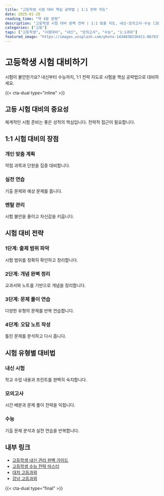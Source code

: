 ```yaml
---
title: "고등학생 시험 대비 핵심 공략법 | 1:1 전략 지도"
date: 2025-01-28
reading_time: "약 4분 분량"
description: "고등학생 시험 대비 완벽 전략 | 1:1 맞춤 지도, 내신·모의고사·수능 [2025년]"
categories: ["고등"]
tags: ["고등학생", "시험대비", "내신", "모의고사", "수능", "1:1과외"]
featured_image: "https://images.unsplash.com/photo-1434030216411-0b793f4b4173?w=1200&h=630&fit=crop"
---
```


# 고등학생 시험 대비하기

시험이 불안한가요? 내신부터 수능까지, 1:1 전략 지도로 시험을 핵심 공략법으로 대비하세요.

{{< cta-dual type="inline" >}}

## 고등 시험 대비의 중요성

체계적인 시험 준비는 좋은 성적의 핵심입니다. 전략적 접근이 필요합니다.

## 1:1 시험 대비의 장점

### 개인 맞춤 계획
약점 과목과 단원을 집중 대비합니다.

### 실전 연습
기출 문제와 예상 문제를 풉니다.

### 멘탈 관리
시험 불안을 줄이고 자신감을 키웁니다.

## 시험 대비 전략

### 1단계: 출제 범위 파악
시험 범위를 정확히 확인하고 정리합니다.

### 2단계: 개념 완벽 정리
교과서와 노트를 기반으로 개념을 정리합니다.

### 3단계: 문제 풀이 연습
다양한 유형의 문제를 반복 연습합니다.

### 4단계: 오답 노트 작성
틀린 문제를 분석하고 다시 풉니다.

## 시험 유형별 대비법

### 내신 시험
학교 수업 내용과 프린트를 완벽히 숙지합니다.

### 모의고사
시간 배분과 문제 풀이 전략을 익힙니다.

### 수능
기출 문제 분석과 실전 연습을 반복합니다.

## 내부 링크
- [고등학생 내신 관리 완벽 가이드](../../high/high-grade-management/)
- [고등학생 수능 전략 마스터](../../high/high-suneung-strategy/)
- [대치 고등과외](../../local/daechi-high/)
- [강남 고등과외](../../local/gangnam-high/)

{{< cta-dual type="final" >}}
